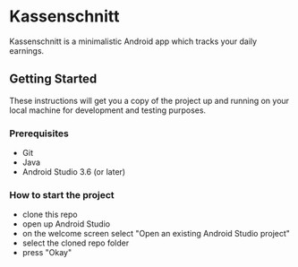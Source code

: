 # Kassenschnitt

Kassenschnitt is a minimalistic Android app which tracks your daily earnings.

## Getting Started

These instructions will get you a copy of the project up and running on your 
local machine for development and testing purposes.

### Prerequisites

* Git
* Java
* Android Studio 3.6 (or later)

### How to start the project

* clone this repo
* open up Android Studio
* on the welcome screen select "Open an existing Android Studio project"
* select the cloned repo folder
* press "Okay"
